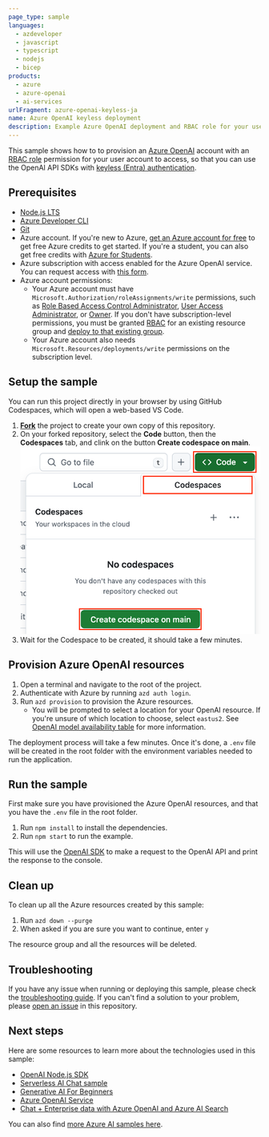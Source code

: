 ```yaml
---
page_type: sample
languages:
  - azdeveloper
  - javascript
  - typescript
  - nodejs
  - bicep
products:
  - azure
  - azure-openai
  - ai-services
urlFragment: azure-openai-keyless-ja
name: Azure OpenAI keyless deployment
description: Example Azure OpenAI deployment and RBAC role for your user account for keyless access.
---
```


<!-- Learn samples onboarding: https://review.learn.microsoft.com/en-us/help/contribute/samples/process/onboarding?branch=main -->
<!-- prettier-ignore -->
This sample shows how to to provision an [Azure OpenAI](https://learn.microsoft.com/azure/ai-services/openai/overview) account with an [RBAC role](https://learn.microsoft.com/azure/role-based-access-control/built-in-roles) permission for your user account to access, so that you can use the OpenAI API SDKs with [keyless (Entra) authentication](https://learn.microsoft.com/entra/identity/managed-identities-azure-resources/overview).

## Prerequisites

- [Node.js LTS](https://nodejs.org/download/)
- [Azure Developer CLI](https://aka.ms/azure-dev/install)
- [Git](https://git-scm.com/downloads)
- Azure account. If you're new to Azure, [get an Azure account for free](https://azure.microsoft.com/free) to get free Azure credits to get started. If you're a student, you can also get free credits with [Azure for Students](https://aka.ms/azureforstudents).
- Azure subscription with access enabled for the Azure OpenAI service. You can request access with [this form](https://aka.ms/oaiapply).
- Azure account permissions:
  - Your Azure account must have `Microsoft.Authorization/roleAssignments/write` permissions, such as [Role Based Access Control Administrator](https://learn.microsoft.com/azure/role-based-access-control/built-in-roles#role-based-access-control-administrator-preview), [User Access Administrator](https://learn.microsoft.com/azure/role-based-access-control/built-in-roles#user-access-administrator), or [Owner](https://learn.microsoft.com/azure/role-based-access-control/built-in-roles#owner). If you don't have subscription-level permissions, you must be granted [RBAC](https://learn.microsoft.com/azure/role-based-access-control/built-in-roles#role-based-access-control-administrator-preview) for an existing resource group and [deploy to that existing group](docs/deploy_existing.md#resource-group).
  - Your Azure account also needs `Microsoft.Resources/deployments/write` permissions on the subscription level.

## Setup the sample

You can run this project directly in your browser by using GitHub Codespaces, which will open a web-based VS Code.

1. [**Fork**](https://github.com/Azure-Samples/azure-openai-keyless-js/fork) the project to create your own copy of this repository.
2. On your forked repository, select the **Code** button, then the **Codespaces** tab, and clink on the button **Create codespace on main**.
   ![Screenshot showing how to create a new codespace](./images/codespaces.png)
3. Wait for the Codespace to be created, it should take a few minutes.

## Provision Azure OpenAI resources

1. Open a terminal and navigate to the root of the project.
2. Authenticate with Azure by running `azd auth login`.
3. Run `azd provision` to provision the Azure resources.
   - You will be prompted to select a location for your OpenAI resource. If you're unsure of which location to choose, select `eastus2`. See [OpenAI model availability table](https://learn.microsoft.com/azure/ai-services/openai/concepts/models#standard-deployment-model-availability) for more information.

The deployment process will take a few minutes. Once it's done, a `.env` file will be created in the root folder with the environment variables needed to run the application.

## Run the sample

First make sure you have provisioned the Azure OpenAI resources, and that you have the `.env` file in the root folder.

1. Run `npm install` to install the dependencies.
2. Run `npm start` to run the example.

This will use the [OpenAI SDK](https://github.com/openai/openai-node) to make a request to the OpenAI API and print the response to the console.

## Clean up

To clean up all the Azure resources created by this sample:

1. Run `azd down --purge`
2. When asked if you are sure you want to continue, enter `y`

The resource group and all the resources will be deleted.

## Troubleshooting

If you have any issue when running or deploying this sample, please check the [troubleshooting guide](./troubleshooting.md). If you can't find a solution to your problem, please [open an issue](https://github.com/Azure-Samples/azure-openai-keyless-js/issues) in this repository.

## Next steps

Here are some resources to learn more about the technologies used in this sample:

- [OpenAI Node.js SDK](https://github.com/openai/openai-node)
- [Serverless AI Chat sample](https://github.com/Azure-Samples/serverless-chat-langchainjs)
- [Generative AI For Beginners](https://github.com/microsoft/generative-ai-for-beginners)
- [Azure OpenAI Service](https://learn.microsoft.com/azure/ai-services/openai/overview)
- [Chat + Enterprise data with Azure OpenAI and Azure AI Search](https://github.com/Azure-Samples/azure-search-openai-javascript)

You can also find [more Azure AI samples here](https://github.com/Azure-Samples/azureai-samples).
